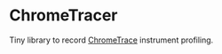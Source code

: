 ChromeTracer
============

Tiny library to record [ChromeTrace](https://www.chromium.org/developers/how-tos/trace-event-profiling-tool/) instrument profiling.
